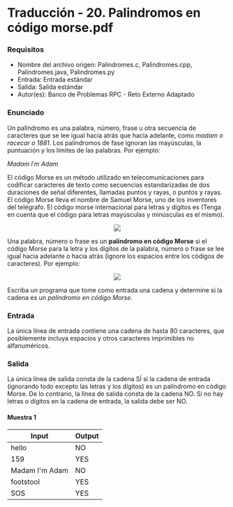 # Traducción - 20. Palindromos en código morse.pdf

### Requisitos
- Nombre del archivo origen: Palindromes.c, Palindromes.cpp, Palindromes.java, Palindromes.py
- Entrada: Entrada estándar
- Salida: Salida estándar
- Autor(es): Banco de Problemas RPC - Reto Externo Adaptado

### Enunciado
Un palíndromo es una palabra, número, frase u otra secuencia de caracteres que se lee igual hacia atrás que hacia adelante, como *madam o racecar o 1881*. Los palíndromos de fase ignoran las mayúsculas, la puntuación y los límites de las palabras. Por ejemplo:

*Madam I´m Adam*

El código Morse es un método utilizado en telecomunicaciones para codificar caracteres de texto como secuencias estandarizadas de dos duraciones de señal diferentes, llamadas puntos y rayas, o puntos y rayas. El código Morse lleva el nombre de Samuel Morse, uno de los inventores del telégrafo. El código morse internacional para letras y dígitos es (Tenga en cuenta que el código para letras mayúsculas y minúsculas es el mismo).

<div align="center"><img src="https://github.com/josuerom/maraton-programacionUMD/blob/main/img/20_Morse_Code1.png"></div>

Una palabra, número o frase es un **palíndromo en código Morse** si el código Morse para la letra y los dígitos de la palabra, número o frase se lee igual hacia adelante o hacia atrás (ignore los espacios entre los códigos de caracteres). Por ejemplo:

<div align="center"><img src="https://github.com/josuerom/maraton-programacionUMD/blob/main/img/20_Morse_Code2.png"></div>

Escriba un programa que tome como entrada una cadena y determine si la cadena es un *palíndromo en código Morse*.

### Entrada
La única línea de entrada contiene una cadena de hasta 80 caracteres, que posiblemente incluya espacios y otros caracteres imprimibles no alfanuméricos.

### Salida
La única línea de salida consta de la cadena SÍ si la cadena de entrada (ignorando todo excepto las letras y los dígitos) es un palíndromo en código Morse. De lo contrario, la línea de salida consta de la cadena NO. Si no hay letras o dígitos en la cadena de entrada, la salida debe ser NO.

#### Muestra 1
| Input | Output |
| ----- | ------ |
| hello | NO |
| 159 | YES |
| Madam I'm Adam | NO |
| footstool | YES |
| SOS | YES |